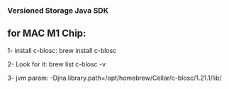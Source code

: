 ### Versioned Storage Java SDK




## for MAC M1 Chip:

1- install c-blosc: brew install c-blosc

2- Look for it: brew list c-blosc -v

3- jvm param: -Djna.library.path=/opt/homebrew/Cellar/c-blosc/1.21.1/lib/
